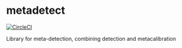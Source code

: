 # metadetect

[![CircleCI](https://circleci.com/gh/esheldon/metadetect.svg?style=svg)](https://circleci.com/gh/esheldon/metadetect)

Library for meta-detection, combining detection and metacalibration
